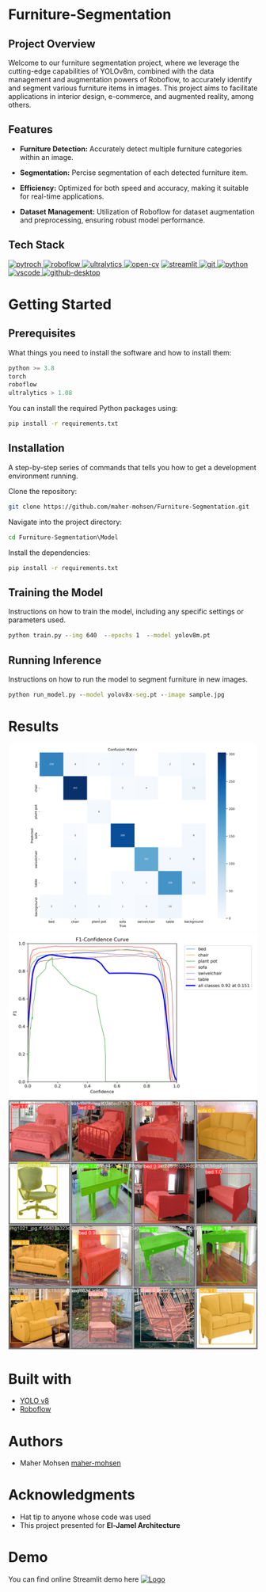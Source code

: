 # Furniture-Segmentation
## Project Overview
Welcome to our furniture segmentation project, where we leverage the cutting-edge capabilities of YOLOv8m, combined with the data management and augmentation powers of Roboflow, to accurately identify and segment various furniture items in images. This project aims to facilitate applications in interior design, e-commerce, and augmented reality, among others.
## Features
- <b>Furniture Detection:</b> Accurately detect multiple furniture categories within an image.
- <b>Segmentation:</b> Percise segmentation of each detected furniture item.
- <b>Efficiency:</b>  Optimized for both speed and accuracy, making it suitable for real-time applications.

- <b>Dataset Management:</b> Utilization of Roboflow for dataset augmentation and preprocessing, ensuring robust model performance.
## Tech Stack

<p align="left"> <a href="https://pytorch.org/" target="_blank" rel="noreferrer"> <img src="https://upload.wikimedia.org/wikipedia/commons/1/10/PyTorch_logo_icon.svg" alt="pytroch" width="40" height="40"/> </a> <a href="https://roboflow.com/" target="_blank" rel="noreferrer"> <img src="https://app.roboflow.com/images/logomark-color.svg" alt="roboflow" width="40" height="40"/> </a> <a href="https://www.ultralytics.com/" target="_blank" rel="noreferrer"> <img src="https://assets-global.website-files.com/646dd1f1a3703e451ba81ecc/64994922cf2a6385a4bf4489_UltralyticsYOLO_mark_blue.svg" alt="ultralytics" width="40" height="40"/> </a> <a href="https://opencv.org/" target="_blank" rel="noreferrer"> <img src="https://www.svgrepo.com/show/354139/opencv.svg" alt="open-cv" width="40" height="40"/></a>
<a href="https://share.streamlit.io/" target="_blank" rel="noreferrer"> <img src="https://streamlit.io/images/brand/streamlit-mark-color.png" alt="streamlit" width="40" height="40"/> </a>
<a href="https://git-scm.com/" target="_blank" rel="noreferrer"> <img src="https://git-scm.com/images/logos/downloads/Git-Icon-1788C.svg" alt="git" width="40" height="40"/> </a> <a href="https://www.python.org/" target="_blank" rel="noreferrer"> <img src="https://s3.dualstack.us-east-2.amazonaws.com/pythondotorg-assets/media/files/python-logo-only.svg" alt="python" width="40" height="40"/> </a> <a href="https://code.visualstudio.com/" target="_blank" rel="noreferrer"> <img src="https://code.visualstudio.com/assets/images/code-stable.png" alt="vscode" width="40" height="40"/> </a> <a href="https://desktop.github.com/" target="_blank" rel="noreferrer"> <img src="https://upload.wikimedia.org/wikipedia/commons/thumb/a/ae/Github-desktop-logo-symbol.svg/192px-Github-desktop-logo-symbol.svg.png" alt="github-desktop" width="40" height="40"/> </a>

# Getting Started
## Prerequisites
What things you need to install the software and how to install them:
```py
python >= 3.8
torch
roboflow
ultralytics > 1.08
```
You can install the required Python packages using:
```bash
pip install -r requirements.txt
```
## Installation
A step-by-step series of commands that tells you how to get a development environment running.

Clone the repository:
```bash
git clone https://github.com/maher-mohsen/Furniture-Segmentation.git
```
Navigate into the project directory:
```cmd
cd Furniture-Segmentation\Model
```
Install the dependencies:
```cmd
pip install -r requirements.txt
```
## Training the Model
Instructions on how to train the model, including any specific settings or parameters used.
```cmd
python train.py --img 640  --epochs 1  --model yolov8m.pt
```
## Running Inference
Instructions on how to run the model to segment furniture in new images.
```cmd
python run_model.py --model yolov8x-seg.pt --image sample.jpg
```
# Results
![Confusion matrix VAl](/Model/runs/segment/val/confusion_matrix.png)
![MaskF1 Curve VAl](/Model/runs/segment/val/MaskF1_curve.png)
![Prediction example VAl](/Model/runs/segment/val/val_batch2_pred.jpg)

# Built with
- <a href="https://github.com/ultralytics/ultralytics"> YOLO v8</a>
- <a href="https://roboflow.com/">Roboflow</a>

# Authors
- Maher Mohsen <a href="https://github.com/maher-mohsen">maher-mohsen</a>

# Acknowledgments
- Hat tip to anyone whose code was used
- This project presented for <b>El-Jamel Architecture</b>
# Demo
You can find online Streamlit demo here
<a href="https://furniture-segmentation-ksjybhqxybpbxwov3jafvj.streamlit.app/">
  <img src="https://i.imgur.com/YOg0fTA.png" alt="Logo" width="40">
</a> 

